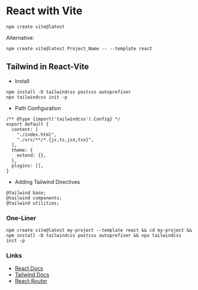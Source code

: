# React with Vite

```
npm create vite@latest
```

Alternative:

```
npm create vite@latest Project_Name -- --template react
```

## Tailwind in React-Vite

- Install

```
npm install -D tailwindcss postcss autoprefixer
npx tailwindcss init -p
```

- Path Configuration

```
/** @type {import('tailwindcss').Config} */
export default {
  content: [
    "./index.html",
    "./src/**/*.{js,ts,jsx,tsx}",
  ],
  theme: {
    extend: {},
  },
  plugins: [],
}
```

- Adding Tailwind Directives

```
@tailwind base;
@tailwind components;
@tailwind utilities;
```

### One-Liner
```
npm create vite@latest my-project --template react && cd my-project && npm install -D tailwindcss postcss autoprefixer && npx tailwindcss init -p

```


### Links

- [React Docs](https://react.dev/learn)
- [Tailwind Docs](https://tailwindcss.com/docs/installation)
- [React-Router](https://reactrouter.com/en/main)
